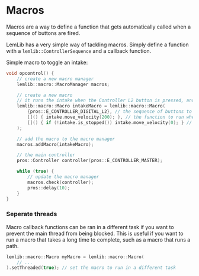 # Macros

Macros are a way to define a function that gets automatically called when a sequence of buttons are fired.

LemLib has a very simple way of tackling macros. Simply define a function with a `lemlib::ControllerSequence` and a callback function.

Simple macro to toggle an intake:
```cpp
void opcontrol() {
	// create a new macro manager
	lemlib::macro::MacroManager macros;

	// create a new macro
	// it runs the intake when the Controller L2 button is pressed, and stops it when it is released
	lemlib::macro::Macro intakeMacro = lemlib::macro::Macro(
		{pros::E_CONTROLLER_DIGITAL_L2}, // the sequence of buttons to press, in this case, only L2
		[]() { intake.move_velocity(200); }, // the function to run when the sequence is pressed (starts the intake)
		[]() { if (!intake.is_stopped()) intake.move_velocity(0); } // the function to run when the sequence is released (stops the intake)
	);

	// add the macro to the macro manager
	macros.addMacro(intakeMacro);

	// the main controller
	pros::Controller controller(pros::E_CONTROLLER_MASTER);

	while (true) {
		// update the macro manager
		macros.check(controller);
		pros::delay(10);
	}
}
```

### Seperate threads

Macro callback functions can be ran in a different task if you want to prevent the main thread from being blocked. This is useful if you want to run a macro that takes a long time to complete, such as a macro that runs a path.

```cpp
lemlib::macro::Macro myMacro = lemlib::macro::Macro(
    // ...
).setThreaded(true); // set the macro to run in a different task
```
